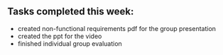 ## Tasks completed this week:
- created non-functional requirements pdf for the group presentation
- created the ppt for the video
- finished individual group evaluation
